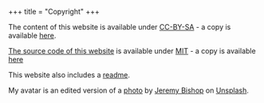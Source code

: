 +++
title = "Copyright"
+++

The content of this website is available under [CC-BY-SA] - a copy is available
[here](/content-license.txt).

[The source code of this website] is available under [MIT] - a copy is available
[here](/license.txt)

This website also includes a [readme].

My avatar is an edited version of a [photo] by [Jeremy Bishop] on [Unsplash].

[CC-BY-SA]: https://creativecommons.org/licenses/by-sa/4.0/
[The source code of this website]: https://github.com/cezarmathe/personal-website
[MIT]: https://choosealicense.com/licenses/mit/
[readme]: /readme.txt
[photo]: https://unsplash.com/photos/9zTafGVsv-c
[Jeremy Bishop]: https://unsplash.com/photos/KFIjzXYg1RM
[Unsplash]: https://unsplash.com/
